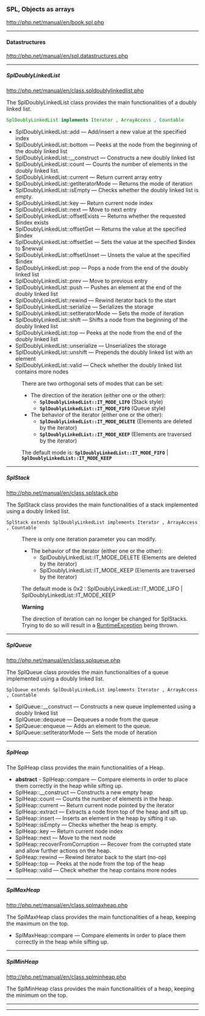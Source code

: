 ### SPL, Objects as arrays
http://php.net/manual/en/book.spl.php

<hr/>

#### Datastructures
http://php.net/manual/en/spl.datastructures.php

--------------------------------------

##### SplDoublyLinkedList

http://php.net/manual/en/class.spldoublylinkedlist.php

<p>The SplDoublyLinkedList class provides the main functionalities of a doubly linked list.</p>

```PHP
SplDoublyLinkedList implements Iterator , ArrayAccess , Countable
```

- SplDoublyLinkedList::add — Add/insert a new value at the specified index
- SplDoublyLinkedList::bottom — Peeks at the node from the beginning of the doubly linked list
- SplDoublyLinkedList::__construct — Constructs a new doubly linked list
- SplDoublyLinkedList::count — Counts the number of elements in the doubly linked list.
- SplDoublyLinkedList::current — Return current array entry
- SplDoublyLinkedList::getIteratorMode — Returns the mode of iteration
- SplDoublyLinkedList::isEmpty — Checks whether the doubly linked list is empty.
- SplDoublyLinkedList::key — Return current node index
- SplDoublyLinkedList::next — Move to next entry
- SplDoublyLinkedList::offsetExists — Returns whether the requested $index exists
- SplDoublyLinkedList::offsetGet — Returns the value at the specified $index
- SplDoublyLinkedList::offsetSet — Sets the value at the specified $index to $newval
- SplDoublyLinkedList::offsetUnset — Unsets the value at the specified $index
- SplDoublyLinkedList::pop — Pops a node from the end of the doubly linked list
- SplDoublyLinkedList::prev — Move to previous entry
- SplDoublyLinkedList::push — Pushes an element at the end of the doubly linked list
- SplDoublyLinkedList::rewind — Rewind iterator back to the start
- SplDoublyLinkedList::serialize — Serializes the storage
- SplDoublyLinkedList::setIteratorMode — Sets the mode of iteration
- SplDoublyLinkedList::shift — Shifts a node from the beginning of the doubly linked list
- SplDoublyLinkedList::top — Peeks at the node from the end of the doubly linked list
- SplDoublyLinkedList::unserialize — Unserializes the storage
- SplDoublyLinkedList::unshift — Prepends the doubly linked list with an element
- SplDoublyLinkedList::valid — Check whether the doubly linked list contains more nodes

<dd>

<p class="para">
There are two orthogonal sets of modes that can be set:
</p>
<ul class="itemizedlist">
<li class="listitem">
<span class="simpara">The direction of the iteration (either one or the other):</span>
<ul class="itemizedlist">
 <li class="listitem"><span class="simpara"><strong><code>SplDoublyLinkedList::IT_MODE_LIFO</code></strong> (Stack style)</span></li>
 <li class="listitem"><span class="simpara"><strong><code>SplDoublyLinkedList::IT_MODE_FIFO</code></strong> (Queue style)</span></li>
</ul>
</li>
<li class="listitem">
<span class="simpara">The behavior of the iterator (either one or the other):</span>
<ul class="itemizedlist">
 <li class="listitem"><span class="simpara"><strong><code>SplDoublyLinkedList::IT_MODE_DELETE</code></strong> (Elements are deleted by the iterator)</span></li>
 <li class="listitem"><span class="simpara"><strong><code>SplDoublyLinkedList::IT_MODE_KEEP</code></strong> (Elements are traversed by the iterator)</span></li>
</ul>
</li>
</ul>

<p class="para">
The default mode is: <strong><code>SplDoublyLinkedList::IT_MODE_FIFO</code></strong> | <strong><code>SplDoublyLinkedList::IT_MODE_KEEP</code></strong>
</p>
</dd>

---------------------------------

##### SplStack
http://php.net/manual/en/class.splstack.php

<p>The SplStack class provides the main functionalities of a stack implemented using a doubly linked list.</p>

`SplStack extends SplDoublyLinkedList implements Iterator , ArrayAccess , Countable`

<dd>
<p class="para">
There is only one iteration parameter you can modify.
</p>
<ul class="itemizedlist">
<li class="listitem">
<span class="simpara">The behavior of the iterator (either one or the other):</span>
<ul class="itemizedlist">
 <li class="listitem"><span class="simpara">SplDoublyLinkedList::IT_MODE_DELETE (Elements are deleted by the iterator)</span></li>
 <li class="listitem"><span class="simpara">SplDoublyLinkedList::IT_MODE_KEEP (Elements are traversed by the iterator)</span></li>
</ul>
</li>
</ul>

<p class="para">
The default mode is 0x2 : SplDoublyLinkedList::IT_MODE_LIFO | SplDoublyLinkedList::IT_MODE_KEEP
</p>

<div class="warning"><strong class="warning">Warning</strong>
<p class="para">
The direction of iteration can no longer be changed for SplStacks. 
Trying to do so will result in a <a href="class.runtimeexception.php" class="classname">RuntimeException</a> being thrown.
</p>
</div>
</dd>

--------------------------------------------------

##### SplQueue
http://php.net/manual/en/class.splqueue.php

<p>The SplQueue class provides the main functionalities of a queue implemented using a doubly linked list.</p>

`SplQueue extends SplDoublyLinkedList implements Iterator , ArrayAccess , Countable`

<ul class="chunklist chunklist_reference">
    <li>
        <span>SplQueue::__construct</span>
         — Constructs a new queue implemented using a doubly linked list
     </li>
     <li>
        <span>SplQueue::dequeue</span> 
        — Dequeues a node from the queue
    </li>
    <li>
        <span>SplQueue::enqueue</span> 
        — Adds an element to the queue.
    </li>
    <li>
        <span>SplQueue::setIteratorMode</span>
         — Sets the mode of iteration
     </li>
</ul>

---------------------------------------------

##### SplHeap
<p>The SplHeap class provides the main functionalities of a Heap.</p>

<ul class="chunklist chunklist_reference">
    <li>
        <strong>abstract</strong> - <span>SplHeap::compare</span>
        — Compare elements in order to place them correctly in the heap while sifting up.</li>
    <li>
        <span>SplHeap::__construct</span> 
        — Constructs a new empty heap
    </li>
    <li>
        <span>SplHeap::count</span> 
        — Counts the number of elements in the heap.</li>
    <li>
        <span>SplHeap::current</span> 
        — Return current node pointed by the iterator</li>
    <li>
        <span>SplHeap::extract</span> 
        — Extracts a node from top of the heap and sift up.
    </li>
    <li>
        <span>SplHeap::insert</span> 
        — Inserts an element in the heap by sifting it up.</li>
    <li>
        <span>SplHeap::isEmpty</span> 
        — Checks whether the heap is empty.
    </li>
    <li>
        <span>SplHeap::key</span> 
        — Return current node index
    </li>
    <li>
        <span>SplHeap::next</span> 
        — Move to the next node
    </li>
    <li>
        <span>SplHeap::recoverFromCorruption</span> 
        — Recover from the corrupted state and allow further actions on the heap.
    </li>
    <li>
        <span>SplHeap::rewind</span> 
        — Rewind iterator back to the start (no-op)
    </li>
    <li>
        <span>SplHeap::top</span> 
        — Peeks at the node from the top of the heap
    </li>
    <li>
        <span>SplHeap::valid</span>
         — Check whether the heap contains more nodes
     </li>
</ul>

------------------------------------------------------

##### SplMaxHeap
http://php.net/manual/en/class.splmaxheap.php

<p>The SplMaxHeap class provides the main functionalities of a heap, keeping the maximum on the top.</p>

- SplMaxHeap::compare — Compare elements in order to place them correctly in the heap while sifting up.

-------------------------------------------------------

##### SplMinHeap
http://php.net/manual/en/class.splminheap.php

<p>The SplMinHeap class provides the main functionalities of a heap, keeping the minimum on the top. </p>

----------------------------------------------------

<hr/>

